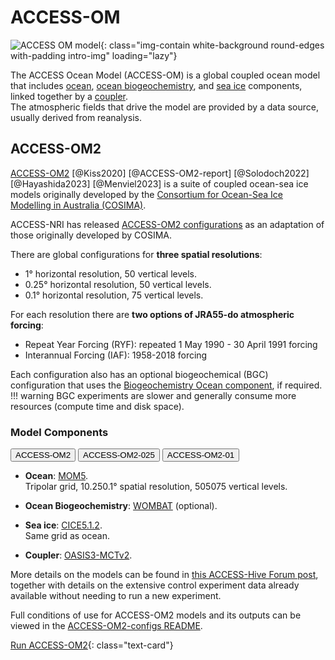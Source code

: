 
# ACCESS-OM

![ACCESS OM model](/assets/model-config-logos/configurations-without-titles/access-om.png){: class="img-contain white-background round-edges with-padding intro-img" loading="lazy"}

The ACCESS Ocean Model (ACCESS-OM) is a global coupled ocean model that includes [ocean](/models/model_components/ocean), [ocean biogeochemistry](/models/model_components/bgc_ocean), and [sea ice](/models/model_components/sea-ice) components, linked together by a [coupler](/models/model_components/coupler).<br>
The atmospheric fields that drive the model are provided by a data source, usually derived from reanalysis.

## ACCESS-OM2

[ACCESS-OM2](https://gmd.copernicus.org/articles/13/401/2020/) [@Kiss2020] [@ACCESS-OM2-report] [@Solodoch2022] [@Hayashida2023] [@Menviel2023] is a suite of coupled ocean-sea ice models originally developed by the [Consortium for Ocean-Sea Ice Modelling in Australia (COSIMA)](http://cosima.org.au/).<br>

ACCESS-NRI has released [ACCESS-OM2 configurations](https://github.com/ACCESS-NRI/access-om2-configs) as an adaptation of those originally developed by COSIMA.

There are global configurations for **three spatial resolutions**:

- 1° horizontal resolution, 50 vertical levels.
- 0.25° horizontal resolution, 50 vertical levels.
- 0.1° horizontal resolution, 75 vertical levels.

For each resolution there are **two options of JRA55-do atmospheric forcing**:

- Repeat Year Forcing (RYF): repeated 1 May 1990 - 30 April 1991 forcing
- Interannual Forcing (IAF): 1958-2018 forcing

Each configuration also has an optional biogeochemical (BGC) configuration that uses the [Biogeochemistry Ocean component](/models/model_components/bgc_ocean), if required.
!!! warning
    BGC experiments are slower and generally consume more resources (compute time and disk space).

### Model Components
<div class="tabLabels" label="ACCESS-OM2-versions">
    <button id="1deg">ACCESS-OM2</button>
    <button id="025deg">ACCESS-OM2-025</button>
    <button id='01deg'>ACCESS-OM2-01</button>
</div>

- **Ocean**: [MOM5](/models/model_components/ocean#mom5).<br>
  Tripolar grid, <span tabcontentfor="1deg">1</span><span tabcontentfor="025deg">0.25</span><span tabcontentfor="01deg">0.1</span>° spatial resolution, <span tabcontentfor="1deg">50</span><span tabcontentfor="025deg">50</span><span tabcontentfor="01deg">75</span> vertical levels.

- **Ocean Biogeochemistry**: [WOMBAT](/models/model_components/bgc_ocean#wombat) (optional).

- **Sea ice**: [CICE5.1.2](/models/model_components/sea-ice#cice5).<br>
    Same grid as ocean.

- **Coupler**: [OASIS3-MCTv2](/models/model_components/coupler#oasis3-mct).

More details on the models can be found in [this ACCESS-Hive Forum post](https://forum.access-hive.org.au/t/access-om2-control-experiments/258), together with details on the extensive control experiment data already available without needing to run a new experiment.

Full conditions of use for ACCESS-OM2 models and its outputs can be viewed in the  [ACCESS-OM2-configs README](https://github.com/ACCESS-NRI/access-om2-configs?tab=readme-ov-file#conditions-of-use).

[Run ACCESS-OM2](/models/run-a-model/run-access-om){: class="text-card"}